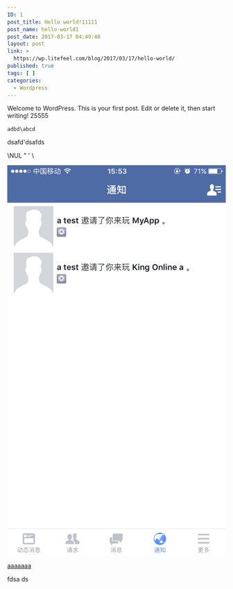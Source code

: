 ```yaml
---
ID: 1
post_title: Hello world!11111
post_name: hello-world1
post_date: 2017-03-17 04:49:48
layout: post
link: >
  https://wp.litefeel.com/blog/2017/03/17/hello-world/
published: true
tags: [ ]
categories:
  - Wordpress
---
```

Welcome to WordPress. This is your first post. Edit or delete it, then start writing!
25555

~~~
adbd\abcd
~~~

dsafd'dsafds

\NUL \" \' \\


![fdasfdsa](/images/invite-notifaction.png)




[aaaaaaa](/images/invite-notifaction.png)



fdsa
ds

